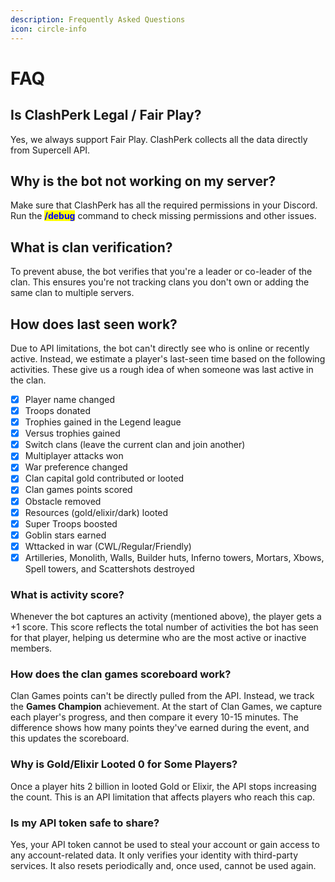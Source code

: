```yaml
---
description: Frequently Asked Questions
icon: circle-info
---
```


# FAQ

## Is ClashPerk Legal / Fair Play?

Yes, we always support Fair Play. ClashPerk collects all the data directly from Supercell API.

## Why is the bot not working on my server?

Make sure that ClashPerk has all the required permissions in your Discord. Run the <mark style="color:blue;">**/debug**</mark> command to check missing permissions and other issues.

## What is clan verification?

To prevent abuse, the bot verifies that you're a leader or co-leader of the clan. This ensures you're not tracking clans you don't own or adding the same clan to multiple servers.

## How does last seen work?

Due to API limitations, the bot can't directly see who is online or recently active. Instead, we estimate a player's last-seen time based on the following activities. These give us a rough idea of when someone was last active in the clan.

* [x] Player name changed
* [x] Troops donated
* [x] Trophies gained in the Legend league
* [x] Versus trophies gained
* [x] Switch clans (leave the current clan and join another)
* [x] Multiplayer attacks won
* [x] War preference changed
* [x] Clan capital gold contributed or looted
* [x] Clan games points scored
* [x] Obstacle removed
* [x] Resources (gold/elixir/dark) looted
* [x] Super Troops boosted
* [x] Goblin stars earned
* [x] Wttacked in war (CWL/Regular/Friendly)
* [x] Artilleries, Monolith, Walls, Builder huts, Inferno towers, Mortars, Xbows, Spell towers, and Scattershots destroyed

### What is activity score?

Whenever the bot captures an activity (mentioned above), the player gets a +1 score. This score reflects the total number of activities the bot has seen for that player, helping us determine who are the most active or inactive members.

### How does the clan games scoreboard work?

Clan Games points can't be directly pulled from the API. Instead, we track the **Games Champion** achievement. At the start of Clan Games, we capture each player's progress, and then compare it every 10-15 minutes. The difference shows how many points they've earned during the event, and this updates the scoreboard.

### **Why is Gold/Elixir Looted 0 for Some Players?**

Once a player hits 2 billion in looted Gold or Elixir, the API stops increasing the count. This is an API limitation that affects players who reach this cap.

### Is my API token safe to share?

Yes, your API token cannot be used to steal your account or gain access to any account-related data. It only verifies your identity with third-party services. It also resets periodically and, once used, cannot be used again.
